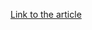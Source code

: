 [Link to the article](https://blog.eclecticiq.com/narrator-generating-intelligence-reports-from-structured-data?hsLang=en)
